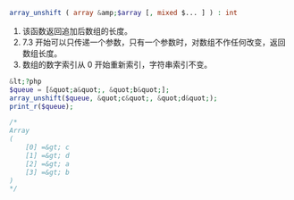 ```php
array_unshift ( array &amp;$array [, mixed $... ] ) : int
```

1. 该函数返回追加后数组的长度。
2. 7.3 开始可以只传递一个参数，只有一个参数时，对数组不作任何改变，返回数组长度。
3. 数组的数字索引从 0 开始重新索引，字符串索引不变。

```php
&lt;?php
$queue = [&quot;a&quot;, &quot;b&quot;];
array_unshift($queue, &quot;c&quot;, &quot;d&quot;);
print_r($queue);

/*
Array
(
    [0] =&gt; c
    [1] =&gt; d
    [2] =&gt; a
    [3] =&gt; b
)
*/
```